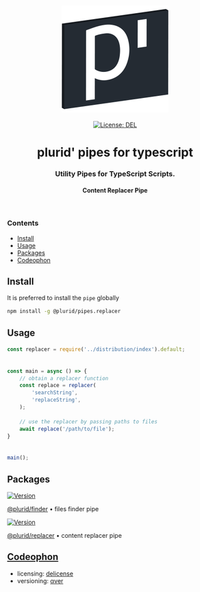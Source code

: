 <p align="center">
    <img src="https://raw.githubusercontent.com/plurid/plurid-pipes-typescript/master/about/identity/plurid-logo.png" height="250px">
    <br />
    <br />
    <a target="_blank" href="https://github.com/plurid/plurid-pipes-typescript/blob/master/LICENSE">
        <img src="https://img.shields.io/badge/license-DEL-blue.svg?colorB=1380C3&style=for-the-badge" alt="License: DEL">
    </a>
</p>



<h1 align="center">
    plurid' pipes for typescript
</h1>


<h3 align="center">
    Utility Pipes for TypeScript Scripts.
</h3>


<h4 align="center">
    Content Replacer Pipe
</h4>


<br />



### Contents

+ [Install](#install)
+ [Usage](#usage)
+ [Packages](#packages)
+ [Codeophon](#codeophon)



## Install

It is preferred to install the `pipe` globally

``` bash
npm install -g @plurid/pipes.replacer
```



## Usage

``` javascript
const replacer = require('../distribution/index').default;


const main = async () => {
    // obtain a replacer function
    const replace = replacer(
        'searchString',
        'replaceString',
    );

    // use the replacer by passing paths to files
    await replace('/path/to/file');
}


main();
```



## Packages

<a target="_blank" href="https://www.npmjs.com/package/@plurid/finder">
    <img src="https://img.shields.io/npm/v/@plurid/finder.svg?logo=npm&colorB=1380C3&style=for-the-badge" alt="Version">
</a>

[@plurid/finder][finder] • files finder pipe

[finder]: https://github.com/plurid/finder-typescript/tree/master/packages/finder


<a target="_blank" href="https://www.npmjs.com/package/@plurid/replacer">
    <img src="https://img.shields.io/npm/v/@plurid/replacer.svg?logo=npm&colorB=1380C3&style=for-the-badge" alt="Version">
</a>

[@plurid/replacer][replacer] • content replacer pipe

[replacer]: https://github.com/plurid/replacer-typescript/tree/master/packages/replacer



## [Codeophon](https://github.com/ly3xqhl8g9/codeophon)

+ licensing: [delicense](https://github.com/ly3xqhl8g9/delicense)
+ versioning: [αver](https://github.com/ly3xqhl8g9/alpha-versioning)
